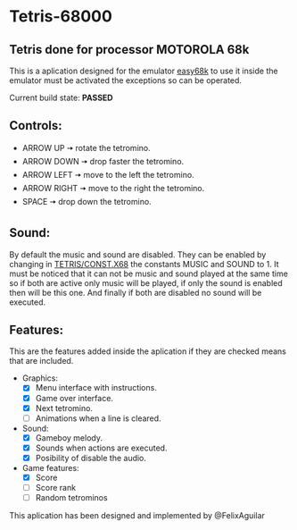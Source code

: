# Tetris-68000

## Tetris done for processor MOTOROLA 68k

This is a aplication designed for the emulator [easy68k](http://www.easy68k.com/) to use it inside the emulator must be activated the exceptions so can be operated.

Current build state: **PASSED** 

## Controls:

 - ARROW UP    🠦 rotate the tetromino.
 - ARROW DOWN  🠦 drop faster the tetromino.
 - ARROW LEFT  🠦 move to the left the tetromino.
 - ARROW RIGHT 🠦 move to the right the tetromino.
 - SPACE       🠦 drop down the tetromino.
   
## Sound:

By default the music and sound are disabled. They can be enabled by changing in [TETRIS/CONST.X68](https://github.com/FelixAguilar/Tetris-68000/blob/master/TETRIS/TETRIS/CONST.X68) the constants MUSIC and SOUND to 1. It must be noticed that it can not be music and sound played at the same time so if both are active only music will be played, if only the sound is enabled then will be this one. And finally if both are disabled no sound will be executed.

## Features:

This are the features added inside the aplication if they are checked means that are included.

 - Graphics:
   - [x] Menu interface with instructions.
   - [x] Game over interface.
   - [x] Next tetromino.
   - [ ] Animations when a line is cleared.
 - Sound:
   - [x] Gameboy melody.
   - [x] Sounds when actions are executed.
   - [x] Posibility of disable the audio.
 - Game features:
   - [x] Score
   - [ ] Score rank
   - [ ] Random tetrominos
   
This aplication has been designed and implemented by @FelixAguilar
